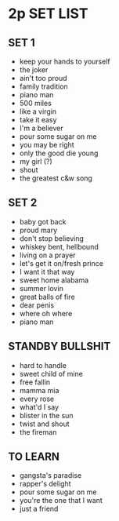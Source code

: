 # 2p SET LIST

## SET 1

- keep your hands to yourself
- the joker
- ain't too proud
- family tradition
- piano man
- 500 miles
- like a virgin
- take it easy
- I'm a believer
- pour some sugar on me
- you may be right
- only the good die young
- my girl (?)
- shout
- the greatest c&w song

## SET 2

- baby got back
- proud mary
- don't stop believing
- whiskey bent, hellbound
- living on a prayer
- let's get it on/fresh prince
- I want it that way
- sweet home alabama
- summer lovin
- great balls of fire
- dear penis
- where oh where
- piano man

## STANDBY BULLSHIT

- hard to handle
- sweet child of mine
- free fallin
- mamma mia
- every rose
- what'd I say
- blister in the sun
- twist and shout
- the fireman

## TO LEARN

- gangsta's paradise
- rapper's delight
- pour some sugar on me
- you're the one that I want
- just a friend
